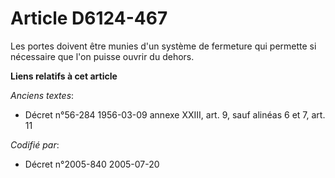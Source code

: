 # Article D6124-467

Les portes doivent être munies d'un système de fermeture qui permette si nécessaire que l'on puisse ouvrir du dehors.

**Liens relatifs à cet article**

_Anciens textes_:

  - Décret n°56-284 1956-03-09 annexe XXIII, art. 9, sauf alinéas 6 et 7, art. 11

_Codifié par_:

  - Décret n°2005-840 2005-07-20
